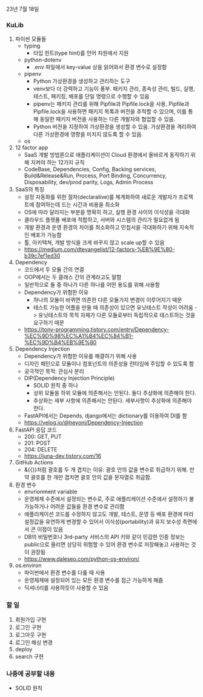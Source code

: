 23년 7월 18일

### KuLib
1. 파이썬 모듈들
    - typing
        - 타입 힌트(type hint)를 언어 차원에서 지원
    - python-dotenv
        - .env 파일에서 key-value 상을 읽어와서 환경 변수로 설정함
    - pipenv
        - Python 가상환경을 생성하고 관리하는 도구
        - venv보다 더 강력하고 기능이 풍부. 패키지 관리, 종속성 관리, 빌드, 실행, 테스트, 패키징, 배포를 단일 명령으로 수행할 수 있음
        - pipenv는 패키지 관리를 위해 Pipfile과 Pipfile.lock을 사용. Pipfile과 Pipfile.lock을 사용하면 패키지 목록과 버전을 추적할 수 있으며, 이를 통해 동일한 패키지 버전을 사용하는 다른 개발자와 협업할 수 있음.
        - Python 버전을 지정하여 가상환경을 생성할 수 있음. 가상환경을 격리하여 다른 가상환경에 영향을 미치지 않도록 할 수 있음.
    - os
2. 12 factor app
    - SaaS 개발 방법론으로 애플리케이션이 Cloud 환경에서 올바르게 동작하기 위해 지켜야 하는 12가지 규칙
    - CodeBase, Dependencies, Config, Backing services, Build&Release&Run, Process, Port Binding, Concurrency, Disposability, dev/prod parity, Logs, Admin Process
3. SaaS의 특징
    - 설정 자동화를 위한 절차(declarative)를 체계화하여 새로운 개발자가 프로젝트에 참여하는데 드는 시간과 비용을 최소화
    - OS에 따라 달라지는 부분을 명확히 하고, 실행 환경 사이의 이식성을 극대화
    - 클라우드 플랫폼 배포에 적합하고, 서버와 시스템의 관리가 필요없게 됨
    - 개발 환경과 운영 환경의 차이를 최소화하고 민첩서을 극대화하기 위해 지속적인 배포가 가능함
    - 툴, 아키텍쳐, 개발 방식을 크게 바꾸지 않고 scale up할 수 있음
    - https://medium.com/dtevangelist/12-factors-%EB%9E%80-b39c7ef1ed30
4. Dependency
    - 코드에서 두 모듈 간의 연결
    - OOP에서는 두 클래스 간의 관계라고도 말함
    - 일반적으로 둘 중 하나가 다른 하나를 어떤 용도를 위해 사용함
    - Dependency가 위험한 이유
        - 하나의 모듈이 바뀌면 의존한 다른 모듈가지 변경이 이루어지기 때문
        - 테스트 가능한 어플을 만들 때 의존성이 있으면 유닛테스트 작성이 어려움 -> 유닛테스트의 목적 자체가 다른 모듈로부터 독립적으로 테스트하는 것을 요구하기 때문
    - https://tony-programming.tistory.com/entry/Dependency-%EC%9D%98%EC%A1%B4%EC%84%B1-%EC%9D%B4%EB%9E%80
5. Dependency Injection
    - Dependency가 위험한 이유를 해결하기 위해 사용
    - 디자인 패턴으로 모듈이나 컴포넌트의 의존성을 런타임에 주입할 수 있도록 함
    - 궁극적인 목적: 관심사 분리
    - DIP(Dependency Injection Principle)
        - SOLID 원칙 중 하나
        - 상위 모듈을 하위 모듈에 의존해서는 안된다. 둘다 추상화에 의존해야 한다.
        - 추상화는 세부 사항에 의존해서는 안된다. 세부사항이 추상화에 의존해야 한다.
    - FastAPI에서는 Depends, django에서는 dictionary를 이용하여 DI를 함
    - https://velog.io/@heyoni/Dependency-Injection
6. FastAPI 응답 코드
    - 200: GET, PUT
    - 201: POST
    - 204: DELETE
    - https://juna-dev.tistory.com/16
7. GitHub Actions
    - &{{}}처럼 괄호를 두 개 겹치는 이유: 괄호 안의 값을 변수로 취급하기 위해. 만약 괄호를 한 개만 겹치면 괄호 안의 값을 문자열로 취급함.
8. 환경 변수
    - envrionment variable
    - 운영체제 수준에서 설정되는 변수로, 주로 애플리케이션 수준에서 설정하기 불가능하거나 어려운 값들을 환경 변수로 관리함
    - 애플리케이션 코드를 수정하지 않고도 개발, 테스트, 운영 등 배포 환경에 따라 설정값을 유연하게 변경할 수 있어서 이식성(portability)과 유지 보수성 측면에서 큰 이점이 있음
    - DB의 비밀번호나 3rd-party 서비스의 API 키와 같이 민감한 인증 정보는 public으로 올리면 상당히 위험할 수 있어 환경 변수로 저장해놓고 사용하는 것이 권장됨
    - https://www.daleseo.com/python-os-environ/
9. os.environ
    - 파이썬에서 환경 변수를 다룰 때 사용
    - 운영체제에 설정되어 있는 모든 환경 변수를 접근 가능하게 해줌
    - 딕셔너리를 사용하듯이 사용할 수 있음

### 할 일
1. 회원가입 구현
2. 로그인 구현
3. 로그아웃 구현
4. 로그인 해싱 변경
5. deploy
6. search 구현

### 나중에 공부할 내용
- SOLID 원칙